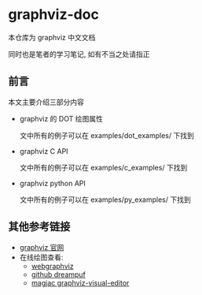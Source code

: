 # graphviz-doc

本仓库为 graphviz 中文文档

同时也是笔者的学习笔记, 如有不当之处请指正

## 前言

本文主要介绍三部分内容

- graphviz 的 DOT 绘图属性

  文中所有的例子可以在 examples/dot_examples/ 下找到

- graphviz C API

  文中所有的例子可以在 examples/c_examples/ 下找到

- graphviz python API

  文中所有的例子可以在 examples/py_examples/ 下找到

## 其他参考链接

- [graphviz 官网](https://graphviz.org/)
- 在线绘图查看:
  - [webgraphviz](http://www.webgraphviz.com/)
  - [github dreampuf](http://dreampuf.github.io/GraphvizOnline)
  - [magjac graphviz-visual-editor](http://magjac.com/graphviz-visual-editor/)